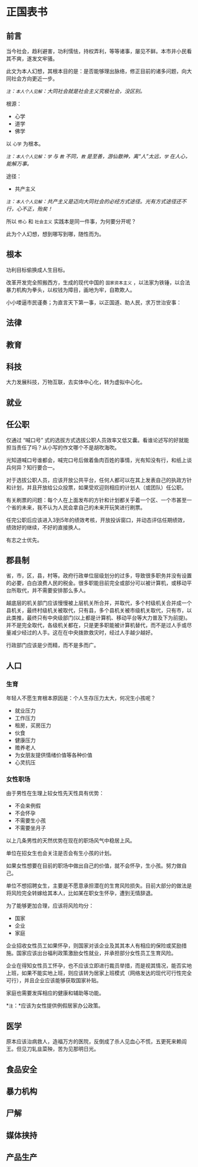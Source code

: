 # 正国表书

## 前言

当今社会，趋利避害，功利懦怯，持权弄利，等等诸事，屡见不鲜。本市井小民看其不爽，遂发文牢骚。

此文为本人幻想，其根本目的是：是否能够理出脉络，修正目前的诸多问题，向大同社会方向更近一步。

*`注`：`本人个人见解`：大同社会就是社会主义究极社会，没区别。*

根源：

* 心学
* 道学
* 佛学

以 `心学` 为根本。

*`注`：`本人个人见解`：`学` 与 `教` 不同，`教` 是至善，游仙散神，离“人”太远，`学` 在人心，能解万事。*

途径：

* 共产主义

*`注`：`本人个人见解`：共产主义是迈向大同社会的必经方式途径。光有方式途径还不行，心不正，殆矣！*

所以 ``修心`` 和 ``社会主义`` 实践本是同一件事，为何要分开呢？

此为个人幻想，想到哪写到哪，随性而为。

## 根本

功利目标偷换成人生目标。

改革开发完全照搬西方，生成的现代中国的 ``国家资本主义`` ，以法家为铁锤，以合法暴力机构为拳头，以权钱为障目，画地为牢，自欺欺人。

<!--`法` 为 `外法` 并不能解决根本问题-->

小小喽逼市民谨奏；为直言天下第一事，以正国道、助人民，求万世治安事：

## 法律

## 教育

## 科技

大力发展科技，万物互联，去实体中心化，转为虚拟中心化。

## 就业

## 任公职

仅通过 “喊口号” 式的选拔方式选拔公职人员效率又低又囊。看谁论述写的好就能担当责任了吗？从小写的作文哪个不是胡吹海吹。

光知道喊口号谁都会，喊完口号后做着鱼肉百姓的事情，光有知没有行，和纸上谈兵何异？知行要合一。

对于选拔公职人员，应该开放公共平台，任何人都可以在其上发表自己的执政方针和计划，并且开放给公众投票，如果受欢迎则相应的计划人（或团队）任公职。

有关刷票的问题：每个人在上面发布的方针和计划都关乎着一个区、一个市甚至一个省的未来，我不认为人民会拿自己的未来开玩笑进行刷票。

任完公职后应该进入3到5年的绩效考核，开放投诉窗口，并动态评估任期绩效，绩效好的继续，不好的直接换人。

有志之士优先。

## 郡县制

省，市，区，县，村等。政府行政单位层级划分的过多，导致很多职务并没有设置的必要，白白浪费人民的税金。很多职能目前完全或部分可以被计算机，或移动平台所取代，并不需要安排那么多人。

越底层的机关部门应该慢慢被上层机关所合并，并取代，多个村级机关合并成一个县机关，最终村级机关被取代，只有县，多个县机关被市级机关取代，只有市，以此类推，最终只有中央级部门(以上都是计算机、移动平台等大力普及下为前提)。并不是完全取代，各级机关都在，只是更多职能被计算机替代，而不是过人手或尽量减少经过的人手。这在在中央拨款救灾时，经过人手越少越好。

行政部门应该是少而精，而不是多而广。

## 人口

### 生育

年轻人不愿生育根本原因是：个人生存压力太大，何况生小孩呢？

* 就业压力
* 工作压力
* 租房，买房压力
* 伙食
* 健康压力
* 赡养老人
* 为女朋友提供情绪价值等各种价值
* 心灵抗压

### 女性职场

由于男性在生理上较女性先天性具有优势：

* 不会来例假
* 不会怀孕
* 不需要生小孩
* 不需要坐月子

以上几条男性的天然优势在现在的职场风气中稳居上风。

单位在招女生也会关注是否会有生小孩的计划。

如果女性想要在目前的职场中做出自己的价值，就不会怀孕，生小孩。努力做自己。

单位不想招聘女生，主要是不愿意承担潜在的生育风险损失。目前大部分的做法是将风险完全转嫁给其本人，比如某在职女生怀孕，遭到无情辞退。

为了能够更加合理，应该将风险均分：

* 国家
* 企业
* 家庭

企业招收女性员工如果怀孕，则国家对该企业及其其本人有相应的保险或奖励措施。国家应该出台福利政策激励女性就业，并承担部分女性员工生育风险。

企业在得知女性员工怀孕，也不应该立即进行裁员举措，而是视其情况，能否实地上班，如果不能实地上班，则应该转为居家上班模式（网络发达的现代可行性完全可行），并且企业应该能够获取国家补贴。

家庭也需要发挥相应的健康和辅助等功能。

*`注`：*应该为女性提供例假居家办公政策。

## 医学

原本应该治病救人，造福万方的医院，反倒成了杀人见血心不慌，五更死来赖阎王。但见刀轧韭菜殃，苦为见那明日光。

## 食品安全

## 暴力机构

## 尸解

## 媒体挟持

## 产品生产
